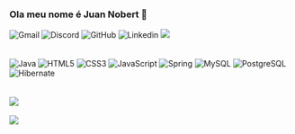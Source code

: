 ### Ola meu nome é Juan Nobert 👋
![Gmail](https://img.shields.io/badge/Gmail-D14836?style=for-the-badge&logo=gmail&logoColor=white)
![Discord](	https://img.shields.io/badge/Discord-7289DA?style=for-the-badge&logo=discord&logoColor=white)
![GitHub](https://img.shields.io/badge/GitHub-100000?style=for-the-badge&logo=github&logoColor=white)
![Linkedin](https://img.shields.io/badge/LinkedIn-0077B5?style=for-the-badge&logo=linkedin&logoColor=white)
![](https://img.shields.io/badge/WhatsApp-25D366?style=for-the-badge&logo=whatsapp&logoColor=white)
<br>
<br>
<br>
![Java](https://img.shields.io/badge/Java-ED8B00?style=for-the-badge&logo=java&logoColor=white)
![HTML5](https://img.shields.io/badge/HTML5-E34F26?style=for-the-badge&logo=html5&logoColor=white)
![CSS3](https://img.shields.io/badge/CSS-239120?&style=for-the-badge&logo=css3&logoColor=white)
![JavaScript](https://img.shields.io/badge/JavaScript-F7DF1E?style=for-the-badge&logo=javascript&logoColor=black)
![Spring](https://img.shields.io/badge/Spring-6DB33F?style=for-the-badge&logo=spring&logoColor=white)
![MySQL](	https://img.shields.io/badge/MySQL-00000F?style=for-the-badge&logo=mysql&logoColor=white)
![PostgreSQL](https://img.shields.io/badge/PostgreSQL-316192?style=for-the-badge&logo=postgresql&logoColor=white)
![Hibernate](https://img.shields.io/badge/Hibernate-59666C?style=for-the-badge&logo=Hibernate&logoColor=white)
<br>
<br>
<br>
![](https://github-readme-stats.vercel.app/api?username=juannobert&theme=blue-green)
<br>
<br>
![](	https://github-readme-stats.vercel.app/api/top-langs/?username=juannobert&theme=blue-green)



